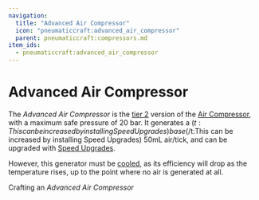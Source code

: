 ```yaml
---
navigation:
  title: "Advanced Air Compressor"
  icon: "pneumaticcraft:advanced_air_compressor"
  parent: pneumaticcraft:compressors.md
item_ids:
  - pneumaticcraft:advanced_air_compressor
---
```


# Advanced Air Compressor

The *Advanced Air Compressor* is the [tier 2](../base_concepts/pressure_tiers.md) version of the [Air Compressor](./air_compressor.md), with a maximum safe pressure of 20 bar. It generates a <Color hex="#880">$(t:This can be increased by installing Speed Upgrades)base$(/t:This can be increased by installing Speed Upgrades)</Color> 50mL air/tick, and can be upgraded with [Speed Upgrades](../base_concepts/upgrades.md#speed).

However, this generator must be [cooled](../base_concepts/heat.md), as its efficiency will drop as the temperature rises, up to the point where no air is generated at all.

Crafting an *Advanced Air Compressor*

<Recipe id="pneumaticcraft:advanced_air_compressor" />

